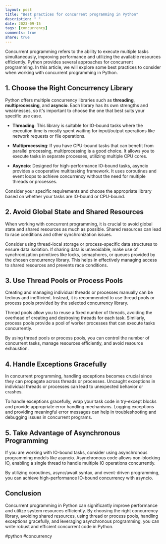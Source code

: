 ```yaml
---
layout: post
title: "Best practices for concurrent programming in Python"
description: " "
date: 2023-09-15
tags: [concurrency]
comments: true
share: true
---
```


Concurrent programming refers to the ability to execute multiple tasks simultaneously, improving performance and utilizing the available resources efficiently. Python provides several approaches for concurrent programming. In this article, we will explore some best practices to consider when working with concurrent programming in Python.

## 1. Choose the Right Concurrency Library

Python offers multiple concurrency libraries such as **threading**, **multiprocessing**, and **asyncio**. Each library has its own strengths and weaknesses, so it's important to choose the one that best suits your specific use case.

- **Threading**: This library is suitable for IO-bound tasks where the execution time is mostly spent waiting for input/output operations like network requests or file operations.

- **Multiprocessing**: If you have CPU-bound tasks that can benefit from parallel processing, multiprocessing is a good choice. It allows you to execute tasks in separate processes, utilizing multiple CPU cores.

- **Asyncio**: Designed for high-performance IO-bound tasks, asyncio provides a cooperative multitasking framework. It uses coroutines and event loops to achieve concurrency without the need for multiple threads or processes.

Consider your specific requirements and choose the appropriate library based on whether your tasks are IO-bound or CPU-bound.

## 2. Avoid Global State and Shared Resources

When working with concurrent programming, it is crucial to avoid global state and shared resources as much as possible. Shared resources can lead to race conditions and other synchronization issues.

Consider using thread-local storage or process-specific data structures to ensure data isolation. If sharing data is unavoidable, make use of synchronization primitives like locks, semaphores, or queues provided by the chosen concurrency library. This helps in effectively managing access to shared resources and prevents race conditions.

## 3. Use Thread Pools or Process Pools

Creating and managing individual threads or processes manually can be tedious and inefficient. Instead, it is recommended to use thread pools or process pools provided by the selected concurrency library.

Thread pools allow you to reuse a fixed number of threads, avoiding the overhead of creating and destroying threads for each task. Similarly, process pools provide a pool of worker processes that can execute tasks concurrently.

By using thread pools or process pools, you can control the number of concurrent tasks, manage resources efficiently, and avoid resource exhaustion.

## 4. Handle Exceptions Gracefully

In concurrent programming, handling exceptions becomes crucial since they can propagate across threads or processes. Uncaught exceptions in individual threads or processes can lead to unexpected behavior or crashes.

To handle exceptions gracefully, wrap your task code in try-except blocks and provide appropriate error handling mechanisms. Logging exceptions and providing meaningful error messages can help in troubleshooting and debugging issues in concurrent programs.

## 5. Take Advantage of Asynchronous Programming

If you are working with IO-bound tasks, consider using asynchronous programming models like asyncio. Asynchronous code allows non-blocking IO, enabling a single thread to handle multiple IO operations concurrently.

By utilizing coroutines, async/await syntax, and event-driven programming, you can achieve high-performance IO-bound concurrency with asyncio.

## Conclusion

Concurrent programming in Python can significantly improve performance and utilize system resources efficiently. By choosing the right concurrency library, avoiding shared resources, using thread or process pools, handling exceptions gracefully, and leveraging asynchronous programming, you can write robust and efficient concurrent code in Python.

#python #concurrency